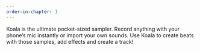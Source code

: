 ```yaml
---
order-in-chapter: 1
---
```


Koala is the ultimate pocket-sized sampler. Record anything with your phone’s mic instantly or import your own sounds.
Use Koala to create beats with those samples, add effects and create a track!
